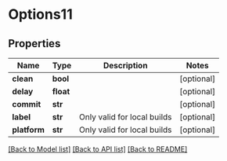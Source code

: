 # Options11

## Properties
Name | Type | Description | Notes
------------ | ------------- | ------------- | -------------
**clean** | **bool** |  | [optional] 
**delay** | **float** |  | [optional] 
**commit** | **str** |  | [optional] 
**label** | **str** | Only valid for local builds  | [optional] 
**platform** | **str** | Only valid for local builds  | [optional] 

[[Back to Model list]](../README.md#documentation-for-models) [[Back to API list]](../README.md#documentation-for-api-endpoints) [[Back to README]](../README.md)


